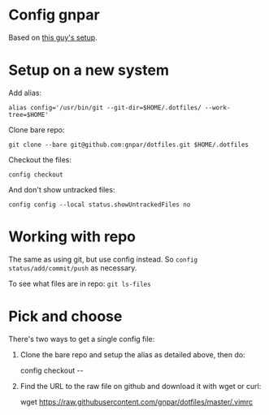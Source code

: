 # Config gnpar

Based on [this guy's setup](https://news.ycombinator.com/item?id=11071754).

# Setup on a new system

Add alias:

    alias config='/usr/bin/git --git-dir=$HOME/.dotfiles/ --work-tree=$HOME'

Clone bare repo:

    git clone --bare git@github.com:gnpar/dotfiles.git $HOME/.dotfiles

Checkout the files:

    config checkout

And don't show untracked files:

    config config --local status.showUntrackedFiles no

# Working with repo

The same as using git, but use config instead. So `config status/add/commit/push` as necessary.

To see what files are in repo: `git ls-files`

# Pick and choose

There's two ways to get a single config file:

1. Clone the bare repo and setup the alias as detailed above, then do:

    config checkout -- <file>

2. Find the URL to the raw file on github and download it with wget or curl:

    wget https://raw.githubusercontent.com/gnpar/dotfiles/master/.vimrc
